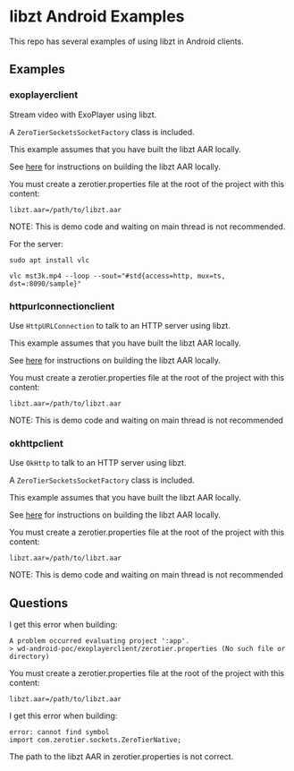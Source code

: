 # libzt Android Examples

This repo has several examples of using libzt in Android clients.


## Examples

### exoplayerclient

Stream video with ExoPlayer using libzt.

A `ZeroTierSocketsSocketFactory` class is included.

This example assumes that you have built the libzt AAR locally.

See [here](https://github.com/zerotier/libzt/blob/main/README.md) for instructions on building the libzt AAR locally.

You must create a zerotier.properties file at the root of the project with this content:
```
libzt.aar=/path/to/libzt.aar
```

NOTE: This is demo code and waiting on main thread is not recommended.

For the server:
```
sudo apt install vlc
```
```
vlc mst3k.mp4 --loop --sout="#std{access=http, mux=ts, dst=:8090/sample}"
```


### httpurlconnectionclient

Use `HttpURLConnection` to talk to an HTTP server using libzt.

This example assumes that you have built the libzt AAR locally.

See [here](https://github.com/zerotier/libzt/blob/main/README.md) for instructions on building the libzt AAR locally.

You must create a zerotier.properties file at the root of the project with this content:
```
libzt.aar=/path/to/libzt.aar
```

NOTE: This is demo code and waiting on main thread is not recommended


### okhttpclient

Use `OkHttp` to talk to an HTTP server using libzt.

A `ZeroTierSocketsSocketFactory` class is included.

This example assumes that you have built the libzt AAR locally.

See [here](https://github.com/zerotier/libzt/blob/main/README.md) for instructions on building the libzt AAR locally.

You must create a zerotier.properties file at the root of the project with this content:
```
libzt.aar=/path/to/libzt.aar
```

NOTE: This is demo code and waiting on main thread is not recommended


## Questions

I get this error when building:
```
A problem occurred evaluating project ':app'.
> wd-android-poc/exoplayerclient/zerotier.properties (No such file or directory)
```

You must create a zerotier.properties file at the root of the project with this content:
```
libzt.aar=/path/to/libzt.aar
```


I get this error when building:
```
error: cannot find symbol
import com.zerotier.sockets.ZeroTierNative;
```

The path to the libzt AAR in zerotier.properties is not correct.





